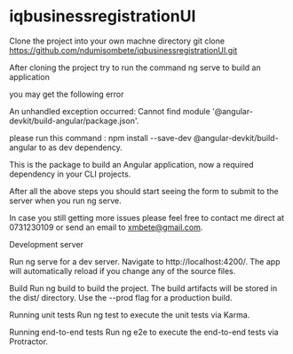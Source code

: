 # iqbusinessregistrationUI

Clone the project into your own machne directory
git clone https://github.com/ndumisombete/iqbusinessregistrationUI.git

After cloning the project try to run the command ng serve to build an application

you may get the following error 

An unhandled exception occurred: Cannot find module '@angular-devkit/build-angular/package.json'.

please run this command : npm install --save-dev @angular-devkit/build-angular to as dev dependency. 

This is the package to build an Angular application, now a required dependency in your CLI projects.

After all the above steps you should start seeing the form to submit to the server when you run ng serve.

In case you still getting more issues please feel free to contact me direct at 0731230109 or send an email to xmbete@gmail.com.

Development server

Run ng serve for a dev server. Navigate to http://localhost:4200/. The app will automatically reload if you change any of the source files.

Build
Run ng build to build the project. The build artifacts will be stored in the dist/ directory. Use the --prod flag for a production build.

Running unit tests
Run ng test to execute the unit tests via Karma.

Running end-to-end tests
Run ng e2e to execute the end-to-end tests via Protractor.
